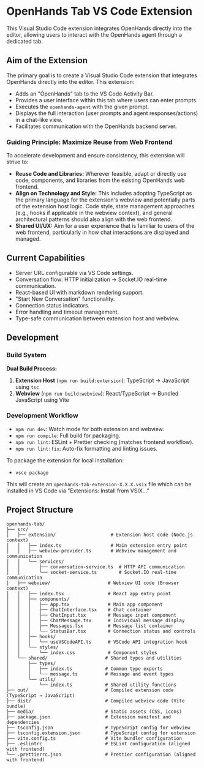 # OpenHands Tab VS Code Extension

This Visual Studio Code extension integrates OpenHands directly into the editor, allowing users to interact with the OpenHands agent through a dedicated tab.

## Aim of the Extension

The primary goal is to create a Visual Studio Code extension that integrates OpenHands directly into the editor. This extension:

*   Adds an "OpenHands" tab to the VS Code Activity Bar.
*   Provides a user interface within this tab where users can enter prompts.
*   Executes the `openhands-agent` with the given prompt.
*   Displays the full interaction (user prompts and agent responses/actions) in a chat-like view.
*   Facilitates communication with the OpenHands backend server.

### Guiding Principle: Maximize Reuse from Web Frontend

To accelerate development and ensure consistency, this extension will strive to:

*   **Reuse Code and Libraries:** Wherever feasible, adapt or directly use code, components, and libraries from the existing OpenHands web frontend.
*   **Align on Technology and Style:** This includes adopting TypeScript as the primary language for the extension's webview and potentially parts of the extension host logic. Code style, state management approaches (e.g., hooks if applicable in the webview context), and general architectural patterns should also align with the web frontend.
*   **Shared UI/UX:** Aim for a user experience that is familiar to users of the web frontend, particularly in how chat interactions are displayed and managed.

## Current Capabilities

*   Server URL configurable via VS Code settings.
*   Conversation flow: HTTP initialization → Socket.IO real-time communication.
*   React-based UI with markdown rendering support.
*   "Start New Conversation" functionality.
*   Connection status indicators.
*   Error handling and timeout management.
*   Type-safe communication between extension host and webview.

## Development

### Build System

**Dual Build Process:**
1. **Extension Host** (`npm run build:extension`): TypeScript → JavaScript using `tsc`
2. **Webview** (`npm run build:webview`): React/TypeScript → Bundled JavaScript using Vite

### Development Workflow

- `npm run dev`: Watch mode for both extension and webview.
- `npm run compile`: Full build for packaging.
- `npm run lint`: ESLint + Prettier checking (matches frontend workflow).
- `npm run lint:fix`: Auto-fix formatting and linting issues.

To package the extension for local installation:
- `vsce package`

This will create an `openhands-tab-extension-X.X.X.vsix` file which can be installed in VS Code via "Extensions: Install from VSIX..."

## Project Structure

```
openhands-tab/
├── src/
│   ├── extension/                    # Extension host code (Node.js context)
│   │   ├── index.ts                  # Main extension entry point
│   │   ├── webview-provider.ts       # Webview management and communication
│   │   └── services/
│   │       ├── conversation-service.ts  # HTTP API communication
│   │       └── socket-service.ts        # Socket.IO real-time communication
│   ├── webview/                     # Webview UI code (Browser context)
│   │   ├── index.tsx                # React app entry point
│   │   ├── components/
│   │   │   ├── App.tsx              # Main app component
│   │   │   ├── ChatInterface.tsx    # Chat container
│   │   │   ├── ChatInput.tsx        # Message input component
│   │   │   ├── ChatMessage.tsx      # Individual message display
│   │   │   ├── Messages.tsx         # Message list container
│   │   │   └── StatusBar.tsx        # Connection status and controls
│   │   ├── hooks/
│   │   │   └── useVSCodeAPI.ts      # VSCode API integration hook
│   │   └── styles/
│   │       └── index.css            # Component styles
│   └── shared/                     # Shared types and utilities
│       ├── types/
│       │   ├── index.ts            # Common type exports
│       │   └── message.ts          # Message and event types
│       └── utils/
│           └── index.ts            # Shared utility functions
├── out/                            # Compiled extension code (TypeScript → JavaScript)
├── dist/                           # Compiled webview code (Vite bundle)
├── media/                          # Static assets (CSS, icons)
├── package.json                    # Extension manifest and dependencies
├── tsconfig.json                   # TypeScript config for webview
├── tsconfig.extension.json         # TypeScript config for extension
├── vite.config.ts                  # Vite bundler configuration
├── .eslintrc                       # ESLint configuration (aligned with frontend)
└── .prettierrc.json                # Prettier configuration (aligned with frontend)
```
